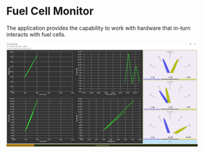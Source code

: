 # Fuel Cell Monitor

The application provides the capability to work with hardware that in-turn interacts with fuel cells.

![Fuel Cell Monitor](./.bin/Screenshot.png)


